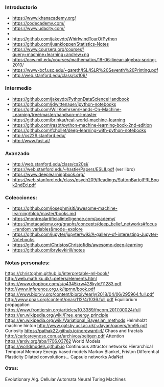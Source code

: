 ﻿### Introductorio
* https://www.khanacademy.org/
* https://codecademy.com/
* https://www.udacity.com/
* 
* https://github.com/jakevdp/WhirlwindTourOfPython
* https://github.com/juanklopper/Statistics-Notes
* https://www.coursera.org/courses?query=machine+learning+andrew+ng
* https://ocw.mit.edu/courses/mathematics/18-06-linear-algebra-spring-2010/
* https://www-bcf.usc.edu/~gareth/ISL/ISLR%20Seventh%20Printing.pdf
* http://web.stanford.edu/class/cs109/


### Intermedio
* https://github.com/jakevdp/PythonDataScienceHandbook 
* https://github.com/jdwittenauer/ipython-notebooks
* https://github.com/WillKoehrsen/Hands-On-Machine-Learning/tree/master/handson-ml-master
* https://github.com/brinkar/real-world-machine-learning
* https://github.com/rasbt/python-machine-learning-book-2nd-edition
* https://github.com/fchollet/deep-learning-with-python-notebooks
* http://cs229.stanford.edu/
* http://www.fast.ai/

### Avanzado
* http://web.stanford.edu/class/cs20si/
* https://web.stanford.edu/~hastie/Papers/ESLII.pdf (ver libro)
* https://www.deeplearningbook.org/
* https://web.stanford.edu/class/psych209/Readings/SuttonBartoIPRLBook2ndEd.pdf

### Colecciones:
* https://github.com/josephmisiti/awesome-machine-learning/blob/master/books.md
* https://montrealartificialintelligence.com/academy/ 
* https://metacademy.org/graphs/concepts/deep_belief_networks#focus=random_variables&mode=explore
* https://github.com/jupyter/jupyter/wiki/A-gallery-of-interesting-Jupyter-Notebooks
* https://github.com/ChristosChristofidis/awesome-deep-learning
* https://github.com/brylevkirill/notes

### Notas personales:
https://christophm.github.io/interpretable-ml-book/
http://web.math.ku.dk/~peters/elements.html
https://www.dropbox.com/s/o4345krw428kyld/11283.pdf
http://www.inference.org.uk/itprnn/book.pdf
https://www.biorxiv.org/content/biorxiv/early/2018/04/06/295964.full.pdf
http://www.pnas.org/content/pnas/112/4/1036.full.pdf
Equilibrium propagation https://www.frontiersin.org/articles/10.3389/fncom.2017.00024/full
https://en.wikipedia.org/wiki/Free_energy_principle
https://en.wikipedia.org/wiki/Variational_Bayesian_methods
Helmholzt machine hinton http://www.gatsby.ucl.ac.uk/~dayan/papers/hm95.pdf
Curiosity https://pathak22.github.io/noreward-rl/
Chaos and fractals http://carlosreynoso.com.ar/archivos/peitgen.pdf
Attention https://arxiv.org/abs/1706.03762
World Models https://worldmodels.github.io
Continuous attractor networks 
Hierarchical Temporal Memory
Energy based models
Markov Blanket, Friston
Differential Plasticity
Dilated convolutions…
Capsule networks
AdaNet
#### Otros:
Evolutionary Alg. 
Cellular Automata
Neural Turing Machines
